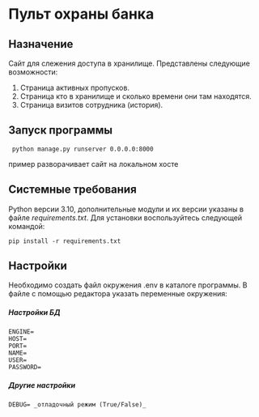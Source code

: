 # Пульт охраны банка

## Назначение
Сайт для слежения доступа в хранилище.
Представлены следующие возможности:

1. Страница активных пропусков.
2. Страница кто в хранилище и сколько времени они там находятся.
3. Страница визитов сотрудника (история).

## Запуск программы
```
 python manage.py runserver 0.0.0.0:8000
```
пример разворачивает сайт на локальном хосте

## Системные требования

Python версии 3.10, дополнительные модули и их версии указаны в файле *requirements.txt*.
Для установки воспользуйтесь следующей командой:
```
pip install -r requirements.txt
```
## Настройки
Необходимо создать файл окружения .env в каталоге программы.
В файле с помощью редактора указать переменные окружения:

##### Настройки БД
```
ENGINE=
HOST=
PORT=
NAME=
USER=
PASSWORD=
```
##### Другие настройки

```
DEBUG= _отладочный режим (True/False)_
```
